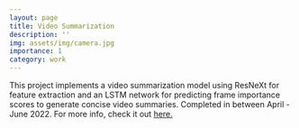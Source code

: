 ```yaml
---
layout: page
title: Video Summarization
description: ''
img: assets/img/camera.jpg
importance: 1
category: work
---
```



This project implements a video summarization model using ResNeXt for feature extraction and an LSTM network for predicting frame importance scores to generate concise video summaries. Completed in between April - June 2022. For more info, check it out [here.](https://github.com/Manav1712/video_summarization)